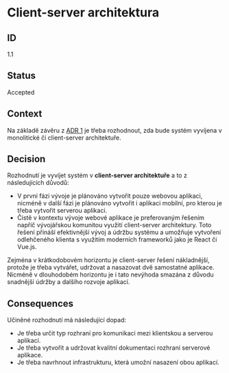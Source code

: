 # Client-server architektura

## ID

1.1

## Status 

Accepted

## Context 

Na základě závěru z [ADR 1](1-platforms.md) je třeba rozhodnout, zda bude systém vyvíjena v monolitické či client-server architektuře.

## Decision 

Rozhodnutí je vyvíjet systém v **client-server architektuře** a to z následujících důvodů:
- V první fázi vývoje je plánováno vytvořit pouze webovou aplikaci, nicméně v další fázi je plánováno vytvořit i aplikaci mobilní, pro kterou je třeba vytvořit serverou aplikaci.
- Čistě v kontextu vývoje webové aplikace je preferovaným řešením napříč vývojářskou komunitou využití client-server architektury. Toto řešení přináší efektivnější vývoj a údržbu systému a umožňuje vytvoření odlehčeného klienta s využitím moderních frameworků jako je React či Vue.js. 

Zejména v krátkodobovém horizontu je client-server řešení nákladnější, protože je třeba vytvářet, udržovat a nasazovat dvě samostatné aplikace. Nicméně v dlouhodobém horizontu je i tato nevýhoda smazána z důvodu snadnější údržby a dalšího rozvoje aplikací.

## Consequences

Učiněné rozhodnutí má následující dopad:
- Je třeba určit typ rozhraní pro komunikaci mezi klientskou a serverou aplikací.
- Je třeba vytvořit a udržovat kvalitní dokumentaci rozhraní serverové aplikace.
- Je třeba navrhnout infrastrukturu, která umožní nasazení obou aplikací.
 